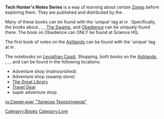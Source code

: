 **Tech Hunter's Notes Series** is a way of learning about certain
[Zones](:Category:Zones "wikilink") before exploring them. They are
published and distributed by the [](03%20-%20Projects%20&%20Wikis/Kenshi/Kenshi%20Wiki/Kenshi%20Wiki%20Template/Tech_Hunters.md).

Many of these books can be found with the 'unique' tag at [](World's_End.md#Science_HQ) in [](World's_End.md). Specifically, the books about [](Leviathan_Coast.md), [](The_Black_Desert.md), [](03%20-%20Projects%20&%20Wikis/Kenshi/Kenshi%20Wiki/Kenshi%20Wiki%20Template/The_Holy_Nation.md), [The Swamp](The_Swamp.md "wikilink"),
and [Obedience](Obedience.md "wikilink") can be uniquely found there. The
book on Obedience can ONLY be found at Science HQ.

The first book of notes on the [Ashlands](Ashlands.md "wikilink") can be
found with the 'unique' tag at [](The_Great_Library.md) in [](Black_Scratch.md).

The notebooks on [Leviathan Coast](Leviathan_Coast.md "wikilink"),
Shopping, both books on the [Ashlands](Ashlands.md "wikilink"), [](The_Black_Desert.md), [](03%20-%20Projects%20&%20Wikis/Kenshi/Kenshi%20Wiki/Kenshi%20Wiki%20Template/The_Holy_Nation.md), [](The_Shrieking_Forest.md), and [](The_Swamp.md) can be found in the following locations:

- Adventure shop (malnourished)
- Adventure shop (swamp store)
- [The Great Library](The_Great_Library.md "wikilink")
- [Travel Gear](Travel_Gear.md "wikilink")
- super adventure shop

[ru:Серия книг "Записки
Техохотников"](ru:Серия_книг_"Записки_Техохотников" "wikilink")

[Category:Books](Category:Books "wikilink")
[Category:Lore](Category:Lore "wikilink")